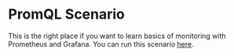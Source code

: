 # PromQL Scenario

This is the right place if you want to learn basics of monitoring with Prometheus and Grafana.
You can run this scenario [here](https://www.katacoda.com/berny/scenarios/promql).
